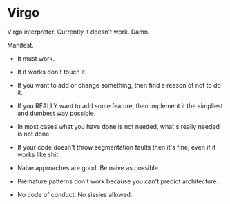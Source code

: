 # Virgo
Virgo interpreter. Currently it doesn't work. Damn.

Manifest.

- It must work.

- If it works don't touch it.

- If you want to add or change something, then find a reason of not to do it.

- If you REALLY want to add some feature, then implement it the simpliest and dumbest way possible.

- In most cases what you have done is not needed, what's really needed is not done.

- If your code doesn't throw segmentation faults then it's fine, even if it works like shit.

- Naive approaches are good. Be naive as possible.

- Premature patterns don't work because you can't predict architecture.

- No code of conduct. No sissies allowed.